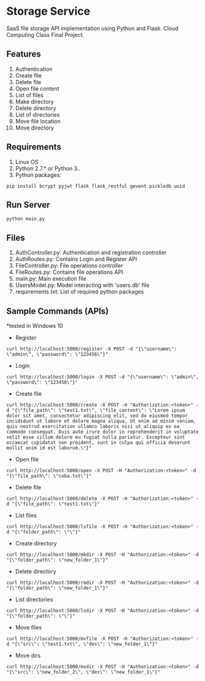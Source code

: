 # Storage Service

SaaS file storage API implementation using Python and Flask. Cloud Computing Class Final Project.

## Features

1. Authentication
2. Create file
3. Delete file
4. Open file content
5. List of files
6. Make directory
7. Delete directory
8. List of directories
9. Move file location
10. Move directory

## Requirements

1. Linux OS
2. Python 2.7.* or Python 3.*.*
3. Python packages:
```
pip install bcrypt pyjwt flask flask_restful gevent pickledb uuid
```

## Run Server
```
python main.py
```

## Files

1. AuthController.py: Authentication and registration controller
2. AuthRoutes.py: Contains Login and Register API
3. FileController.py: File operations controller
4. FileRoutes.py: Contains file operations API
5. main.py: Main execution file
6. UsersModel.py: Model interacting with 'users.db' file
7. requirements.txt: List of required python packages

## Sample Commands (APIs)

*tested in Windows 10

- Register
```
curl http://localhost:5000/register -X POST -d "{\"username\": \"admin\", \"password\": \"123456\"}"
```

- Login
```
curl http://localhost:5000/login -X POST -d "{\"username\": \"admin\", \"password\": \"123456\"}"
```

- Create file
```
curl http://localhost:5000/create -X POST -H "Authorization:<token>" -d "{\"file_path\": \"test1.txt\", \"file_content\": \"Lorem ipsum dolor sit amet, consectetur adipiscing elit, sed do eiusmod tempor incididunt ut labore et dolore magna aliqua. Ut enim ad minim veniam, quis nostrud exercitation ullamco laboris nisi ut aliquip ex ea commodo consequat. Duis aute irure dolor in reprehenderit in voluptate velit esse cillum dolore eu fugiat nulla pariatur. Excepteur sint occaecat cupidatat non proident, sunt in culpa qui officia deserunt mollit anim id est laborum.\"}"
```

- Open file
```
curl http://localhost:5000/open -X POST -H "Authorization:<token>" -d "{\"file_path\": \"coba.txt\"}"
```

- Delete file
```
curl http://localhost:5000/delete -X POST -H "Authorization:<token>" -d "{\"file_path\": \"test1.txt\"}"
```

- List files
```
curl http://localhost:5000/lsfile -X POST -H "Authorization:<token>" -d "{\"folder_path\": \"\"}"
```

- Create directory
```
curl http://localhost:5000/mkdir -X POST -H "Authorization:<token>" -d "{\"folder_path\": \"new_folder_1\"}"
```

- Delete directory
```
curl http://localhost:5000/rmdir -X POST -H "Authorization:<token>" -d "{\"folder_path\": \"new_folder_1\"}"
```

- List directories
```
curl http://localhost:5000/lsdir -X POST -H "Authorization:<token>" -d "{\"folder_path\": \"\"}"
```

- Move files
```
curl http://localhost:5000/mvfile -X POST -H "Authorization:<token>" -d "{\"src\": \"test1.txt\", \"des\": \"new_folder_1\"}"
```

- Move dirs
```
curl http://localhost:5000/mvdir -X POST -H "Authorization:<token>" -d "{\"src\": \"new_folder_2\", \"des\": \"new_folder_1\"}"
```